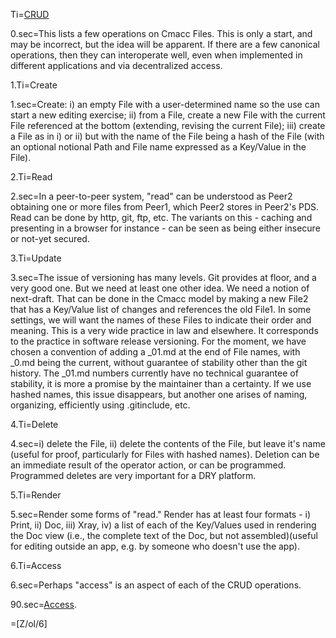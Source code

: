 Ti=<a href="index.php?action=doc&file=S/About/Conference/Stack/CRUD_0.md">CRUD</a>

0.sec=This lists a few operations on Cmacc Files.  This is only a start, and may be incorrect, but the idea will be apparent.  If there are a few canonical operations, then they can interoperate well, even when implemented in different applications and via decentralized access.
  
1.Ti=Create

1.sec=Create: i) an empty File with a user-determined name so the use can start a new editing exercise; ii) from a File, create a new File with the current File referenced at the bottom (extending, revising the current File); iii) create a File as in i) or ii) but with the name of the File being a hash of the File (with an optional notional Path and File name expressed as a Key/Value in the File). 

2.Ti=Read

2.sec=In a peer-to-peer system, "read" can be understood as Peer2 obtaining one or more files from Peer1, which Peer2 stores in Peer2's PDS.  Read can be done by http, git, ftp, etc.  The variants on this - caching and presenting in a browser for instance - can be seen as being either insecure or not-yet secured.

3.Ti=Update

3.sec=The issue of versioning has many levels.  Git provides at floor, and a very good one.  But we need at least one other idea.  We need a notion of next-draft.  That can be done in the Cmacc model by making a new File2 that has a Key/Value list of changes and references the old File1.  In some settings, we will want the names of these Files to indicate their order and meaning.  This is a very wide practice in law and elsewhere.  It corresponds to the practice in software release versioning.  For the moment, we have chosen a convention of adding a _01.md at the end of File names, with _0.md being the current, without guarantee of stability other than the git history.  The _01.md numbers currently have no technical guarantee of stability, it is more a promise by the maintainer than a certainty.  If we use hashed names, this issue disappears, but another one arises of naming, organizing, efficiently using .gitinclude, etc. 

4.Ti=Delete

4.sec=i) delete the File, ii) delete the contents of the File, but leave it's name (useful for proof, particularly for Files with hashed names).  Deletion can be an immediate result of the operator action, or can be programmed.  Programmed deletes are very important for a DRY platform.

5.Ti=Render

5.sec=Render some forms of "read."  Render has at least four formats - i) Print, ii) Doc, iii) Xray, iv) a list of each of the Key/Values used in rendering the Doc view (i.e., the complete text of the Doc, but not assembled)(useful for editing outside an app, e.g. by someone who doesn't use the app). 

6.Ti=Access

6.sec=Perhaps "access" is an aspect of each of the CRUD operations.

90.sec=<a href="index.php?action=doc&file=S/About/Conference/Stack/Access_0.md">Access</a>.
  
=[Z/ol/6]